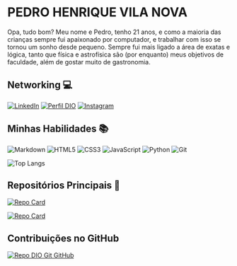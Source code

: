 # PEDRO HENRIQUE VILA NOVA

Opa, tudo bom? Meu nome e Pedro, tenho 21 anos, e como a maioria das crianças sempre fui apaixonado por computador, e trabalhar com isso se tornou um sonho desde pequeno. Sempre fui mais ligado a área de exatas e lógica, tanto que física e astrofísica são (por enquanto) meus objetivos de faculdade, além de gostar muito de gastronomia.

## Networking 💻

[![LinkedIn](https://img.shields.io/badge/LinkedIn-000?style=for-the-badge&logo=linkedin&logoColor=0E76A8)](https://www.linkedin.com/in/pedro_henrique_vila_nova_2a859620a/) [![Perfil DIO](https://img.shields.io/badge/-Meu%20Perfil%20na%20DIO-30A3DC?style=for-the-badge)](https://web.dio.me/users/pedroh_vnsantos/)  [![Instagram](https://img.shields.io/badge/Instagram-000?style=for-the-badge&logo=instagram)](https://www.instagram.com/pedro_henrique_vila_nova/)

## Minhas Habilidades 📚

![Markdown](https://img.shields.io/badge/Markdown-101?style=for-the-badge&logo=markdown) ![HTML5](https://img.shields.io/badge/HTML5-101?style=for-the-badge&logo=html5) ![CSS3](https://img.shields.io/badge/CSS3-101?style=for-the-badge&logo=css3&logoColor=264CE4) ![JavaScript](https://img.shields.io/badge/JavaScript-101?style=for-the-badge&logo=javascript) ![Python](https://img.shields.io/badge/Python-101?style=for-the-badge&logo=python) ![Git](https://img.shields.io/badge/git-101?style=for-the-badge&logo=git)

![Top Langs](https://github-readme-stats-git-masterrstaa-rickstaa.vercel.app/api/top-langs/?username=PedroHenriqueVila&layout=compact&bg_color=101&border_color=30A3DC&title_color=E94D5F&text_color=FFF)

## Repositórios Principais 💾

[![Repo Card](https://github-readme-stats.vercel.app/api/pin/?username=PedroHenriqueVila&repo=PedroHenriqueVila.github.io&bg_color=101&border_color=30A3DC&show_icons=true&icon_color=30A3DC&title_color=E94D5F&text_color=FFF)](https://github.com/PedroHenriqueVila/PedroHenriqueVila.github.io)    

[![Repo Card](https://github-readme-stats.vercel.app/api/pin/?username=PedroHenriqueVila&repo=dio-lab-open-source&bg_color=101&border_color=30A3DC&show_icons=true&icon_color=30A3DC&title_color=E94D5F&text_color=FFF)](https://github.com/PedroHenriqueVila/dio-lab-open-source)

## Contribuições no GitHub

[![Repo DIO Git GitHub](https://github-readme-stats.vercel.app/api/pin/?username=elidianaandrade&repo=dio-lab-open-source&bg_color=101&border_color=30A3DC&show_icons=true&icon_color=30A3DC&title_color=E94D5F&text_color=FFF)](https://github.com/elidianaandrade/dio-lab-open-source)




